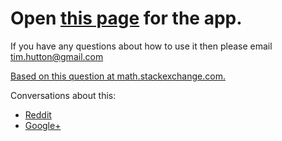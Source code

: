 Open [this page](http://htmlpreview.github.io/?https://github.com/timhutton/circle-squaring/blob/master/index.html) for the app.
=============================

If you have any questions about how to use it then please email [tim.hutton@gmail.com](mailto:tim.hutton@gmail.com)

[Based on this question at math.stackexchange.com.](http://math.stackexchange.com/questions/553571/cutting-up-a-circle-to-make-a-square)

Conversations about this:
  * [Reddit](http://www.reddit.com/r/math/comments/1s09sj/cutting_up_a_circle_to_make_a_square_97_with_six/)
  * [Google+](https://plus.google.com/110214848059767137292/posts/Kd8rDaJqpxT)
